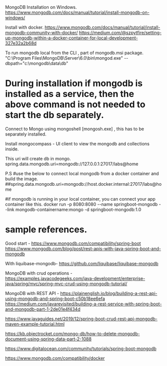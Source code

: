 
MongoDB Installation on Windows. 
https://www.mongodb.com/docs/manual/tutorial/install-mongodb-on-windows/

Install with docker. 
https://www.mongodb.com/docs/manual/tutorial/install-mongodb-community-with-docker/
https://medium.com/@szpytfire/setting-up-mongodb-within-a-docker-container-for-local-development-327e32a2b68d


To run mongodb local from the CLI , part of mongodb.msi package. 
"C:\Program Files\MongoDB\Server\6.0\bin\mongod.exe" --dbpath="c:\mongodb\data\db"

# During installation if mongodb is installed as a service, then the above command is not needed to start the db separately. 

Connect to Mongo using mongoshell [mongosh.exe] , this has to be separately installed. 

Install mongocompass - UI client to view the mongodb and collections inside.


This uri will create db in mongo. 
spring.data.mongodb.uri=mongodb://127.0.0.1:27017/labs@home

P.S 
#use the below to connect local mongodb from a docker container and build the image.
##spring.data.mongodb.uri=mongodb://host.docker.internal:27017/labs@home


#if mongodb is running in your local container, you can connect your app container like this. 
docker run -p 8080:8080 --name springboot-mongodb --link mongodb-containername:mongo -d springboot-mongodb:1.0


# sample references. 

Good start - https://www.mongodb.com/compatibility/spring-boot
https://www.mongodb.com/blog/post/rest-apis-with-java-spring-boot-and-mongodb

With liquibase-mongodb-  https://github.com/liquibase/liquibase-mongodb

MongoDB with crud operations - https://examples.javacodegeeks.com/java-development/enterprise-java/spring/mvc/spring-mvc-crud-using-mongodb-tutorial/

MongoDB with REST API - https://plainenglish.io/blog/building-a-rest-api-using-mongodb-and-spring-boot-c50b18ee6efa
 https://medium.com/javarevisited/building-a-rest-service-with-spring-boot-and-mongodb-part-1-2de01e4f434d
 
 https://www.javaguides.net/2019/12/spring-boot-crud-rest-api-mongodb-maven-example-tutorial.html
 
 https://kb.objectrocket.com/mongo-db/how-to-delete-mongodb-document-using-spring-data-part-2-1088
 
 https://www.digitalocean.com/community/tutorials/spring-boot-mongodb
 
 https://www.mongodb.com/compatibility/docker
